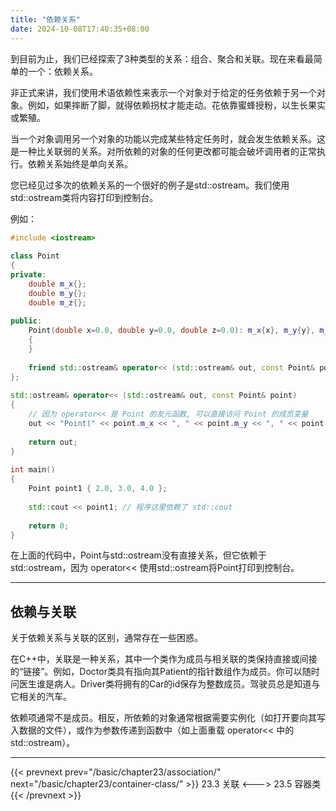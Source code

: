 ```yaml
---
title: "依赖关系"
date: 2024-10-08T17:40:35+08:00
---
```


到目前为止，我们已经探索了3种类型的关系：组合、聚合和关联。现在来看最简单的一个：依赖关系。

非正式来讲，我们使用术语依赖性来表示一个对象对于给定的任务依赖于另一个对象。例如，如果摔断了脚，就得依赖拐杖才能走动。花依靠蜜蜂授粉，以生长果实或繁殖。

当一个对象调用另一个对象的功能以完成某些特定任务时，就会发生依赖关系。这是一种比关联弱的关系。对所依赖的对象的任何更改都可能会破坏调用者的正常执行。依赖关系始终是单向关系。

您已经见过多次的依赖关系的一个很好的例子是std::ostream。我们使用std::ostream类将内容打印到控制台。

例如：

```C++
#include <iostream>
 
class Point
{
private:
    double m_x{};
    double m_y{};
    double m_z{};
 
public:
    Point(double x=0.0, double y=0.0, double z=0.0): m_x{x}, m_y{y}, m_z{z}
    {
    }
 
    friend std::ostream& operator<< (std::ostream& out, const Point& point); // Point 依赖了 std::ostream
};
 
std::ostream& operator<< (std::ostream& out, const Point& point)
{
    // 因为 operator<< 是 Point 的友元函数, 可以直接访问 Point 的成员变量
    out << "Point(" << point.m_x << ", " << point.m_y << ", " << point.m_z << ')';
 
    return out;
}
 
int main()
{
    Point point1 { 2.0, 3.0, 4.0 };
 
    std::cout << point1; // 程序这里依赖了 std::cout
 
    return 0;
}
```

在上面的代码中，Point与std::ostream没有直接关系，但它依赖于std:∶ostream，因为 operator<<  使用std::ostream将Point打印到控制台。

***
## 依赖与关联

关于依赖关系与关联的区别，通常存在一些困惑。

在C++中，关联是一种关系，其中一个类作为成员与相关联的类保持直接或间接的“链接”。例如，Doctor类具有指向其Patient的指针数组作为成员。你可以随时问医生谁是病人。Driver类将拥有的Car的id保存为整数成员。驾驶员总是知道与它相关的汽车。

依赖项通常不是成员。相反，所依赖的对象通常根据需要实例化（如打开要向其写入数据的文件），或作为参数传递到函数中（如上面重载 operator<< 中的std::ostream）。

***

{{< prevnext prev="/basic/chapter23/association/" next="/basic/chapter23/container-class/" >}}
23.3 关联
<--->
23.5 容器类
{{< /prevnext >}}
